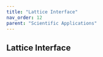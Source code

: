 ```yaml
---
title: "Lattice Interface"
nav_order: 12
parent: "Scientific Applications"
---
```


## Lattice Interface
